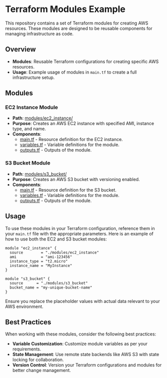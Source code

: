 # Terraform Modules Example

This repository contains a set of Terraform modules for creating AWS resources. These modules are designed to be reusable components for managing infrastructure as code.

## Overview

- **Modules**: Reusable Terraform configurations for creating specific AWS resources.
- **Usage**: Example usage of modules in `main.tf` to create a full infrastructure setup.

## Modules

### EC2 Instance Module

- **Path**: [modules/ec2_instance/](./modules/ec2_instance/)
- **Purpose**: Creates an AWS EC2 instance with specified AMI, instance type, and name.
- **Components**:
  - [main.tf](./modules/ec2_instance/main.tf) - Resource definition for the EC2 instance.
  - [variables.tf](./modules/ec2_instance/variables.tf) - Variable definitions for the module.
  - [outputs.tf](./modules/ec2_instance/outputs.tf) - Outputs of the module.

### S3 Bucket Module

- **Path**: [modules/s3_bucket/](./modules/s3_bucket/)
- **Purpose**: Creates an AWS S3 bucket with versioning enabled.
- **Components**:
  - [main.tf](./modules/s3_bucket/main.tf) - Resource definition for the S3 bucket.
  - [variables.tf](./modules/s3_bucket/variables.tf) - Variable definitions for the module.
  - [outputs.tf](./modules/s3_bucket/outputs.tf) - Outputs of the module.

## Usage

To use these modules in your Terraform configuration, reference them in your `main.tf` file with the appropriate parameters. Here is an example of how to use both the EC2 and S3 bucket modules:

```hcl
module "ec2_instance" {
  source        = "./modules/ec2_instance"
  ami           = "ami-123456"
  instance_type = "t2.micro"
  instance_name = "MyInstance"
}

module "s3_bucket" {
  source      = "./modules/s3_bucket"
  bucket_name = "my-unique-bucket-name"
}
```

Ensure you replace the placeholder values with actual data relevant to your AWS environment.

## Best Practices

When working with these modules, consider the following best practices:
- **Variable Customization**: Customize module variables as per your requirements.
- **State Management**: Use remote state backends like AWS S3 with state locking for collaboration.
- **Version Control**: Version your Terraform configurations and modules for better change management.
